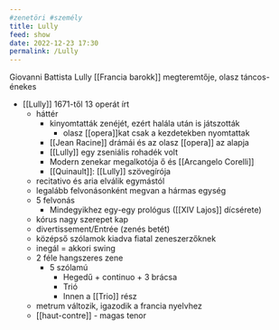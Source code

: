 ```yaml
---
#zenetöri #személy
title: Lully
feed: show
date: 2022-12-23 17:30
permalink: /Lully
---
```

Giovanni Battista Lully
[[Francia barokk]] megteremtője, olasz táncos-énekes

- [[Lully]] 1671-től 13 operát írt
    -   háttér
        -   kinyomtatták zenéjét, ezért halála után is játszották
            -   olasz [[opera]]kat csak a kezdetekben nyomtattak
        -   [[Jean Racine]] drámái és az olasz [[opera]] az alapja
        -   [[Lully]] egy zseniális rohadék volt
        -   Modern zenekar megalkotója ő és [[Arcangelo Corelli]]
        -   [[Quinault]]: [[Lully]] szövegírója
    -   recitativo és aria elválik egymástól
    -   legalább felvonásonként megvan a hármas egység
    -   5 felvonás
        -   Mindegyikhez egy-egy prológus ([[XIV Lajos]] dícsérete)
    -   kórus nagy szerepet kap
    -   divertissement/Entrée (zenés betét)
    -   középső szólamok kiadva fiatal zeneszerzőknek
    -   inegál = akkori swing
    -   2 féle hangszeres zene
        -   5 szólamú
            -   Hegedű + continuo + 3 brácsa
            -   Trió
            -   Innen a [[Trio]] rész
    -   metrum változik, igazodik a francia nyelvhez
    -   [[haut-contre]] - magas tenor